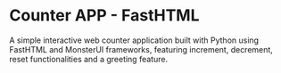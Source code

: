 # Counter APP - FastHTML

A simple interactive web counter application built with Python using FastHTML and MonsterUI frameworks, featuring increment, decrement, reset functionalities and a greeting feature.
